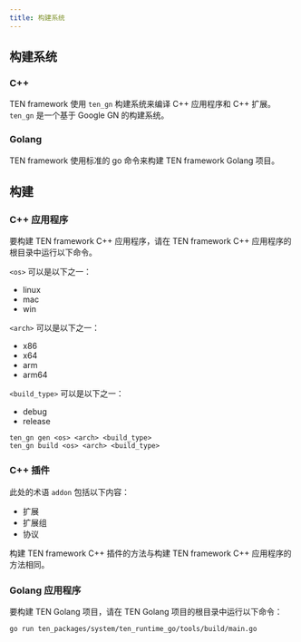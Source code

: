 ```yaml
---
title: 构建系统
---
```


## 构建系统

### C++

TEN framework 使用 `ten_gn` 构建系统来编译 C++ 应用程序和 C++ 扩展。 `ten_gn` 是一个基于 Google GN 的构建系统。

### Golang

TEN framework 使用标准的 go 命令来构建 TEN framework Golang 项目。

## 构建

### C++ 应用程序

要构建 TEN framework C++ 应用程序，请在 TEN framework C++ 应用程序的根目录中运行以下命令。

`<os>` 可以是以下之一：

- linux
- mac
- win

`<arch>` 可以是以下之一：

- x86
- x64
- arm
- arm64

`<build_type>` 可以是以下之一：

- debug
- release

```shell
ten_gn gen <os> <arch> <build_type>
ten_gn build <os> <arch> <build_type>
```

### C++ 插件

此处的术语 `addon` 包括以下内容：

- 扩展
- 扩展组
- 协议

构建 TEN framework C++ 插件的方法与构建 TEN framework C++ 应用程序的方法相同。

### Golang 应用程序

要构建 TEN Golang 项目，请在 TEN Golang 项目的根目录中运行以下命令：

```shell
go run ten_packages/system/ten_runtime_go/tools/build/main.go
```
